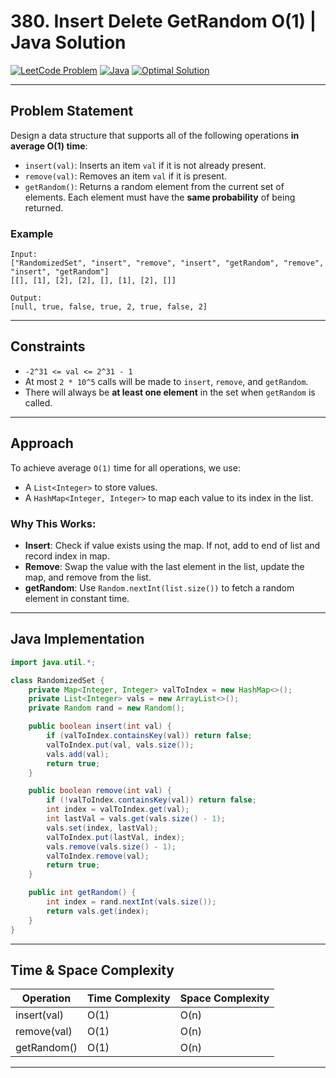 # 380. Insert Delete GetRandom O(1) | Java Solution

[![LeetCode Problem](https://img.shields.io/badge/LeetCode-380.%20Insert%20Delete%20GetRandom%20O(1)-blue)](https://leetcode.com/problems/insert-delete-getrandom-o1/)
[![Java](https://img.shields.io/badge/Language-Java-orange)](https://www.java.com)
[![Optimal Solution](https://img.shields.io/badge/Solution-Optimal-brightgreen)]()

---

## Problem Statement

Design a data structure that supports all of the following operations **in average O(1) time**:

- `insert(val)`: Inserts an item `val` if it is not already present.
- `remove(val)`: Removes an item `val` if it is present.
- `getRandom()`: Returns a random element from the current set of elements. Each element must have the **same probability** of being returned.

### Example

```text
Input:
["RandomizedSet", "insert", "remove", "insert", "getRandom", "remove", "insert", "getRandom"]
[[], [1], [2], [2], [], [1], [2], []]

Output:
[null, true, false, true, 2, true, false, 2]
```

---

## Constraints

- `-2^31 <= val <= 2^31 - 1`
- At most `2 * 10^5` calls will be made to `insert`, `remove`, and `getRandom`.
- There will always be **at least one element** in the set when `getRandom` is called.

---

## Approach

To achieve average `O(1)` time for all operations, we use:

- A `List<Integer>` to store values.
- A `HashMap<Integer, Integer>` to map each value to its index in the list.

### Why This Works:

- **Insert**: Check if value exists using the map. If not, add to end of list and record index in map.
- **Remove**: Swap the value with the last element in the list, update the map, and remove from the list.
- **getRandom**: Use `Random.nextInt(list.size())` to fetch a random element in constant time.

---

## Java Implementation

```java
import java.util.*;

class RandomizedSet {
    private Map<Integer, Integer> valToIndex = new HashMap<>();
    private List<Integer> vals = new ArrayList<>();
    private Random rand = new Random();

    public boolean insert(int val) {
        if (valToIndex.containsKey(val)) return false;
        valToIndex.put(val, vals.size());
        vals.add(val);
        return true;
    }

    public boolean remove(int val) {
        if (!valToIndex.containsKey(val)) return false;
        int index = valToIndex.get(val);
        int lastVal = vals.get(vals.size() - 1);
        vals.set(index, lastVal);
        valToIndex.put(lastVal, index);
        vals.remove(vals.size() - 1);
        valToIndex.remove(val);
        return true;
    }

    public int getRandom() {
        int index = rand.nextInt(vals.size());
        return vals.get(index);
    }
}
```

---

## Time & Space Complexity

| Operation    | Time Complexity | Space Complexity |
|--------------|------------------|------------------|
| insert(val)  | O(1)             | O(n)             |
| remove(val)  | O(1)             | O(n)             |
| getRandom()  | O(1)             | O(n)             |

---